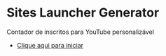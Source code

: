 # Sites Launcher Generator
Contador de inscritos para YouTube personalizável

* [Clique aqui para iniciar](https://josejefferson.github.io/sites-launcher-generator/)

